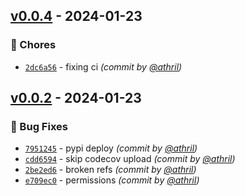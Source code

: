 
## [v0.0.4] - 2024-01-23
### :wrench: Chores
- [`2dc6a56`](https://github.com/athril/this.is.a.test.package/commit/2dc6a568802edfabf20d52e1266f7b2fd2025319) - fixing ci *(commit by [@athril](https://github.com/athril))*


## [v0.0.2] - 2024-01-23
### :bug: Bug Fixes
- [`7951245`](https://github.com/athril/this.is.a.test.package/commit/7951245bd91c4201928c30fb134c401fbcf451f0) - pypi deploy *(commit by [@athril](https://github.com/athril))*
- [`cdd6594`](https://github.com/athril/this.is.a.test.package/commit/cdd659497a001f17251db823712843944009b3dd) - skip codecov upload *(commit by [@athril](https://github.com/athril))*
- [`2be2ed6`](https://github.com/athril/this.is.a.test.package/commit/2be2ed667aaad83b51bcb0e00cf6a877a4e6feac) - broken refs *(commit by [@athril](https://github.com/athril))*
- [`e709ec0`](https://github.com/athril/this.is.a.test.package/commit/e709ec02f7b428415f42408caf28412802adcf8f) - permissions *(commit by [@athril](https://github.com/athril))*


[v0.0.2]: https://github.com/athril/this.is.a.test.package/compare/v0.0.1...v0.0.2
[v0.0.4]: https://github.com/athril/this.is.a.test.package/compare/v0.0.3...v0.0.4